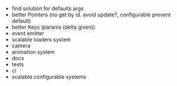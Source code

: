 * find solution for defaults args
* better Pointers (no get by id. avoid update?, configurable prevent default)
* better Keys (params (delta given))
* event emitter
* scalable loaders system 
* camera
* animation system
* docs
* tests
* ci
* scalable configurable systems
